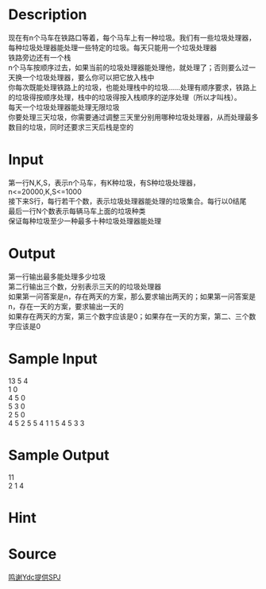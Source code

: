 
# Description

<div class="content"><p>现在有n个马车在铁路口等着，每个马车上有一种垃圾。我们有一些垃圾处理器，每种垃圾处理器能处理一些特定的垃圾。每天只能用一个垃圾处理器<br/>
铁路旁边还有一个栈<br/>
n个马车按顺序过去，如果当前的垃圾处理器能处理他，就处理了；否则要么过一天换一个垃圾处理器，要么你可以把它放入栈中<br/>
你每次既能处理铁路上的垃圾，也能处理栈中的垃圾……处理有顺序要求，铁路上的垃圾得按顺序处理，栈中的垃圾得按入栈顺序的逆序处理（所以才叫栈）。<br/>
每天一个垃圾处理器能处理无限垃圾<br/>
你要处理三天垃圾，你需要通过调整三天里分别用哪种垃圾处理器，从而处理最多数目的垃圾，同时还要求三天后栈是空的</p></div>

# Input

<div class="content"><p>第一行N,K,S，表示n个马车，有K种垃圾，有S种垃圾处理器，n&lt;=20000,K,S&lt;=1000<br/>
接下来S行，每行若干个数，表示垃圾处理器能处理的垃圾集合。每行以0结尾<br/>
最后一行N个数表示每辆马车上面的垃圾种类<br/>
保证每种垃圾至少一种最多十种垃圾处理器能处理</p></div>

# Output

<div class="content"><p>第一行输出最多能处理多少垃圾<br/>
第二行输出三个数，分别表示三天的的垃圾处理器<br/>
如果第一问答案是n，存在两天的方案，那么要求输出两天的；如果第一问答案是n，存在一天的方案，要求输出一天的<br/>
如果存在两天的方案，第三个数字应该是0；如果存在一天的方案，第二、三个数字应该是0</p></div>

# Sample Input

<div class="content"><span class="sampledata">13 5 4<br/>
1 0<br/>
4 5 0<br/>
5 3 0<br/>
2 5 0<br/>
4 5 2 5 5 4 1 1 5 4 5 3 3</span></div>

# Sample Output

<div class="content"><span class="sampledata">11<br/>
2 1 4</span></div>

# Hint

<div class="content"><p></p></div>

# Source

<div class="content"><p><a href="problemset.php?search=鸣谢Ydc提供SPJ">鸣谢Ydc提供SPJ</a></p></div>

